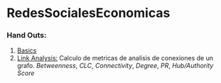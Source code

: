 # RedesSocialesEconomicas

### Hand Outs:
1) [Basics](https://github.com/CamPerez/RedesSocialesEconomicas/tree/main/Tarea1)
2) [Link Analysis:](https://github.com/CamPerez/RedesSocialesEconomicas/tree/main/Tarea2) Calculo de metricas de analisis de conexiones de un grafo. *Betweenness*, *CLC*, *Connectivity*, *Degree*, *PR*, *Hub/Authority Score*
